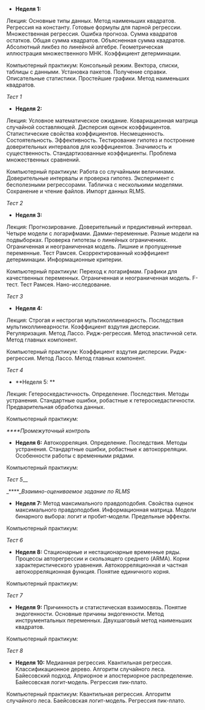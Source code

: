 * **Неделя 1:** 

Лекция: Основные типы данных. Метод наименьших квадратов. Регрессия на константу. Готовые формулы для парной регрессии. Множественная регрессия. Ошибка прогноза. Сумма квадратов остатков. Общая сумма квадратов. Объясненная сумма квадратов. Абсолютный ликбез по линейной алгебре. Геометрическая иллюстрация множественного МНК. Коэффициент детерминации. 

Компьютерный практикум: Консольный режим. Вектора, списки, таблицы с данными. Установка пакетов. Получение справки. Описательные статистики. Простейшие графики. Метод наименьших квадратов.

_Тест 1_  

* **Неделя 2:** 

Лекция: Условное математическое ожидание. Ковариационная матрица случайной составляющей. Дисперсия оценок коэффициентов. Статистические свойства коэффициентов. Несмещенность. Состоятельность. Эффективность. Тестирование гипотез и построение доверительных интервалов для коэффициентов. Значимость и существенность. Стандартизованные коэффициенты. Проблема множественных сравнений.

Компьютерный практикум: Работа со случайными величинами. Доверительные интервалы и проверка гипотез. Эксперимент с бесполезными регрессорами. Табличка с несколькими моделями. Сохранение и чтение файлов. Импорт данных RLMS.

_Тест 2_  

* **Неделя 3:** 

Лекция: Прогнозирование. Доверительный и предиктивный интервал. Четыре модели с логарифмами. Дамми-переменные. Разные модели на подвыборках. Проверка гипотезы о линейных ограничениях. Ограниченная и неограниченная модель. Лишние и пропущенные переменные. Тест Рамсея. Скорректированный коэффициент детерминации. Информационные критерии.


Компьютерный практикум: Переход к логарифмам. Графики для качественных переменных. Ограниченная и неограниченная модель. F-тест. Тест Рамсея. Нано-исследование. 


_Тест 3_  

* **Неделя 4:** 


Лекция: Строгая и нестрогая мультиколлинеарность. Последствия мультиколлинеарности. Коэффициент вздутия дисперсии. Регуляризация. Метод Лассо. Ридж-регрессия. Метод эластичной сети. Метод главных компонент. 

Компьютерный практикум: Коэффициент вздутия дисперсии. Ридж-регрессия. Метод Лассо. Метод главных компонент.

_Тест 4_  

* **Неделя 5: **

Лекция: Гетероскедастичность. Определение. Последствия. Методы устранения. Стандартные ошибки, робастные к гетероскедастичности. Предварительная обработка данных.

Компьютерный практикум:

_****Промежуточный контроль_

* **Неделя 6:** Автокорреляция. Определение. Последствия. Методы устранения. Стандартные ошибки, робастные к автокорреляции. Особенности работы с временными рядами.

Компьютерный практикум:

_Тест 5___  

_****__Взаимно-оцениваемое задание по RLMS_

* **Неделя 7:** Метод максимального правдоподобия. Свойства оценок максимального правдоподобия. Информационная матрица. Модели бинарного выбора: логит и пробит-модели. Предельные эффекты. 

Компьютерный практикум:

_Тест 6_  

* **Неделя 8:** Стационарные и нестационарные временные ряды. Процессы авторегрессии и скользящего среднего (ARMA). Корни характеристического уравнения. Автокорреляционная и частная автокорреляционная функция. Понятие единичного корня.   

Компьютерный практикум:

_Тест 7_  

* **Неделя 9:** Причинность и статистическая взаимосвязь. Понятие эндогенности. Основные причины эндогенности. Метод инструментальных переменных. Двухшаговый метод наименьших квадратов.  

Компьютерный практикум:

_Тест 8_  

* **Неделя 10:**  Медианная регрессия. Квантильная регрессия. Классификационное дерево. Алгоритм случайного леса. Байесовский подход. Априорное и апостериорное распределение. Байесовская логит-модель. Регрессия пик-плато.

Компьютерный практикум: Квантильная регрессия. Алгоритм случайного леса. Баейсовская логит-модель. Регрессия пик-плато.

